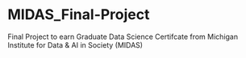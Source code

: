 # MIDAS_Final-Project
Final Project to earn Graduate Data Science Certifcate from Michigan Institute for Data &amp; AI in Society (MIDAS)
